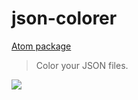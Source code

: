 json-colorer
===

[Atom package](https://atom.io/packages/json-colorer)

> Color your JSON files.

![](https://cloud.githubusercontent.com/assets/579922/7599595/bef258ea-f903-11e4-87c9-edf0cf771727.png)
